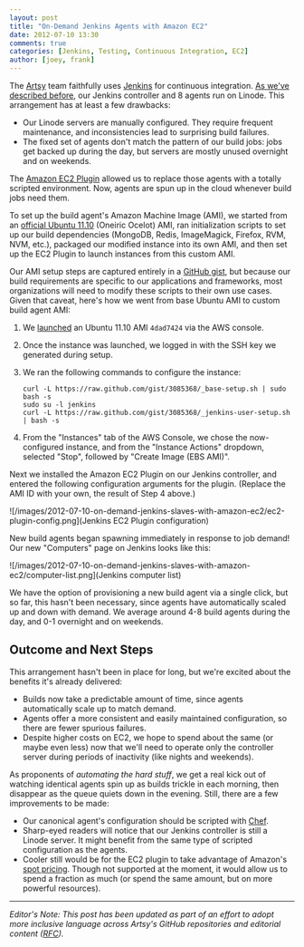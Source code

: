```yaml
---
layout: post
title: "On-Demand Jenkins Agents with Amazon EC2"
date: 2012-07-10 13:30
comments: true
categories: [Jenkins, Testing, Continuous Integration, EC2]
author: [joey, frank]
---
```


The [Artsy](http://artsy.net) team faithfully uses [Jenkins](http://jenkins-ci.org) for continuous integration.
[As we've described before](http://artsy.github.com/blog/2012/05/27/using-jenkins-for-ruby-and-ruby-on-rails-teams/),
our Jenkins controller and 8 agents run on Linode. This arrangement has at least a few drawbacks:

- Our Linode servers are manually configured. They require frequent maintenance, and inconsistencies lead to
  surprising build failures.
- The fixed set of agents don't match the pattern of our build jobs: jobs get backed up during the day, but servers
  are mostly unused overnight and on weekends.

The [Amazon EC2 Plugin](https://wiki.jenkins-ci.org/display/JENKINS/Amazon+EC2+Plugin) allowed us to replace those
agents with a totally scripted environment. Now, agents are spun up in the cloud whenever build jobs need them.

<!-- more -->

To set up the build agent's Amazon Machine Image (AMI), we started from an
[official Ubuntu 11.10](http://cloud-images.ubuntu.com/releases/oneiric/release/) (Oneiric Ocelot) AMI, ran
initialization scripts to set up our build dependencies (MongoDB, Redis, ImageMagick, Firefox, RVM, NVM, etc.),
packaged our modified instance into its own AMI, and then set up the EC2 Plugin to launch instances from this
custom AMI.

Our AMI setup steps are captured entirely in a [GitHub gist](https://gist.github.com/3085368), but because our
build requirements are specific to our applications and frameworks, most organizations will need to modify these
scripts to their own use cases. Given that caveat, here's how we went from base Ubuntu AMI to custom build agent
AMI:

1.  We [launched](https://console.aws.amazon.com/ec2/home?region=us-east-1#launchAmi=ami-4dad7424) an Ubuntu 11.10
    AMI `4dad7424` via the AWS console.
2.  Once the instance was launched, we logged in with the SSH key we generated during setup.
3.  We ran the following commands to configure the instance:

        curl -L https://raw.github.com/gist/3085368/_base-setup.sh | sudo bash -s
        sudo su -l jenkins
        curl -L https://raw.github.com/gist/3085368/_jenkins-user-setup.sh | bash -s

4.  From the "Instances" tab of the AWS Console, we chose the now-configured instance, and from the "Instance
    Actions" dropdown, selected "Stop", followed by "Create Image (EBS AMI)".

Next we installed the Amazon EC2 Plugin on our Jenkins controller, and entered the following configuration
arguments for the plugin. (Replace the AMI ID with your own, the result of Step 4 above.)

![/images/2012-07-10-on-demand-jenkins-slaves-with-amazon-ec2/ec2-plugin-config.png](Jenkins EC2 Plugin
configuration)

New build agents began spawning immediately in response to job demand! Our new "Computers" page on Jenkins looks
like this:

![/images/2012-07-10-on-demand-jenkins-slaves-with-amazon-ec2/computer-list.png](Jenkins computer list)

We have the option of provisioning a new build agent via a single click, but so far, this hasn't been necessary,
since agents have automatically scaled up and down with demand. We average around 4-8 build agents during the day,
and 0-1 overnight and on weekends.

## Outcome and Next Steps

This arrangement hasn't been in place for long, but we're excited about the benefits it's already delivered:

- Builds now take a predictable amount of time, since agents automatically scale up to match demand.
- Agents offer a more consistent and easily maintained configuration, so there are fewer spurious failures.
- Despite higher costs on EC2, we hope to spend about the same (or maybe even less) now that we'll need to operate
  only the controller server during periods of inactivity (like nights and weekends).

As proponents of _automating the hard stuff_, we get a real kick out of watching identical agents spin up as builds
trickle in each morning, then disappear as the queue quiets down in the evening. Still, there are a few
improvements to be made:

- Our canonical agent's configuration should be scripted with [Chef](http://www.opscode.com/chef/).
- Sharp-eyed readers will notice that our Jenkins controller is still a Linode server. It might benefit from the
  same type of scripted configuration as the agents.
- Cooler still would be for the EC2 plugin to take advantage of Amazon's
  [spot pricing](http://aws.amazon.com/ec2/spot-instances/). Though not supported at the moment, it would allow us
  to spend a fraction as much (or spend the same amount, but on more powerful resources).

---

_Editor's Note: This post has been updated as part of an effort to adopt more inclusive language across Artsy's
GitHub repositories and editorial content ([RFC](https://github.com/artsy/README/issues/427))._
